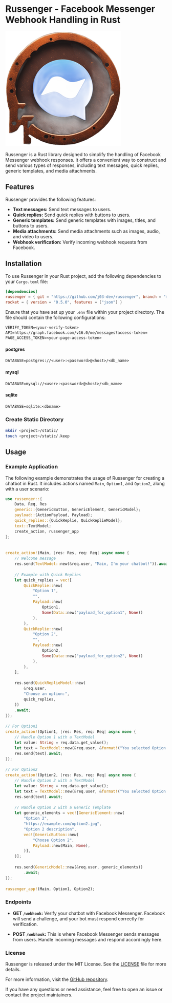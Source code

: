 # Russenger - Facebook Messenger Webhook Handling in Rust

![Russenger Logo](./image.png)

Russenger is a Rust library designed to simplify the handling of Facebook Messenger webhook responses. It offers a
convenient way to construct and send various types of responses, including text messages, quick replies, generic
templates, and media attachments.

## Features

Russenger provides the following features:

- **Text messages:** Send text messages to users.
- **Quick replies:** Send quick replies with buttons to users.
- **Generic templates:** Send generic templates with images, titles, and buttons to users.
- **Media attachments:** Send media attachments such as images, audio, and video to users.
- **Webhook verification:** Verify incoming webhook requests from Facebook.

## Installation

To use Russenger in your Rust project, add the following dependencies to your `Cargo.toml` file:

```toml
[dependencies]
russenger = { git = "https://github.com/j03-dev/russenger", branch = "main" }
rocket = { version = "0.5.0", features = ["json"] }
```

Ensure that you have set up your `.env` file within your project directory. The file should contain the following
configurations:

```env
VERIFY_TOKEN=<your-verify-token>
API=https://graph.facebook.com/v16.0/me/messages?access-token=
PAGE_ACCESS_TOKEN=<your-page-access-token>
```

#### postgres

```env
DATABASE=postgres://<user>:<password>@<host>/<db_name>
```

#### mysql

```env
DATABASE=mysql://<user>:<password>@<host>/<db_name>
```

#### sqlite

```env
DATABASE=sqlite:<dbname>
```

### Create Static Directory

```bash
mkdir <project>/static/
touch <project>/static/.keep
```

## Usage

### Example Application

The following example demonstrates the usage of Russenger for creating a chatbot in Rust. It includes actions
named `Main`, `Option1`, and `Option2`, along with a user scenario:

```rust
use russenger::{
    Data, Req, Res
    generic::{GenericButton, GenericElement, GenericModel};
    payload::{ActionPayload, Payload};
    quick_replies::{QuickReplie, QuickReplieModel};
    text::TextModel;
    create_action, russenger_app
};


create_action!(Main, |res: Res, req: Req| async move {
    // Welcome message
    res.send(TextModel::new(&req.user, "Main, I'm your chatbot!")).await;

    // Example with Quick Replies
    let quick_replies = vec![
        QuickReplie::new(
            "Option 1",
            "",
            Payload::new(
                Option1,
                Some(Data::new("payload_for_option1", None))
            ),
        ),
        QuickReplie::new(
            "Option 2",
            "",
            Payload::new(
                Option2,
                Some(Data::new("payload_for_option2", None))
            ),
        ),
    ];

    res.send(QuickReplieModel::new(
        &req.user,
        "Choose an option:",
        quick_replies,
    ))
    .await;
});

// For Option1
create_action!(Option1, |res: Res, req: Req| async move {
    // Handle Option 1 with a TextModel
    let value: String = req.data.get_value();
    let text = TextModel::new(&req.user, &format!("You selected Option 1 with payload: {}", value));
    res.send(text).await;
});

// For Option2
create_action!(Option2, |res: Res, req: Req| async move {
    // Handle Option 2 with a TextModel
    let value: String = req.data.get_value();
    let text = TextModel::new(&req.user, &format!("You selected Option 2 with payload: {}", value));
    res.send(text).await;

    // Handle Option 2 with a Generic Template
    let generic_elements = vec![GenericElement::new(
        "Option 2",
        "https://example.com/option2.jpg",
        "Option 2 description",
        vec![GenericButton::new(
            "Choose Option 2",
            Payload::new(Main, None),
        )],
    )];

    res.send(GenericModel::new(&req.user, generic_elements))
        .await;
});

russenger_app!(Main, Option1, Option2);
```

### Endpoints

- **GET `/webhook`:** Verify your chatbot with Facebook Messenger. Facebook will send a challenge, and your bot must
  respond correctly for verification.

- **POST `/webhook`:** This is where Facebook Messenger sends messages from users. Handle incoming messages and respond
  accordingly here.

### License

Russenger is released under the MIT License. See the [LICENSE](LICENSE) file for more details.

For more information, visit the [GitHub repository](https://github.com/j03-dev/russenger).

If you have any questions or need assistance, feel free to open an issue or contact the project maintainers.
